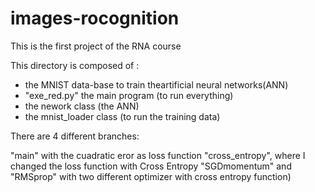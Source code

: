 # images-rocognition

This is the first project of the RNA course

This directory is composed of :
  - the MNIST data-base to train theartificial neural networks(ANN)
  - "exe_red.py" the main program (to run everything)
  - the nework class (the ANN)
  - the mnist_loader class (to run the training data)

There are 4 different branches:

"main" with the cuadratic eror as loss function
"cross_entropy", where I changed the loss function with Cross Entropy
"SGDmomentum" and "RMSprop" with two different optimizer with cross entropy function)

